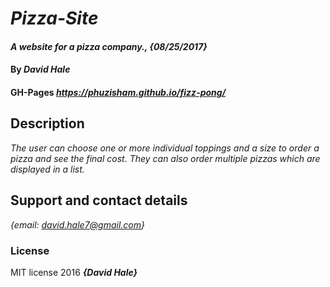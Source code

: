 # _Pizza-Site_

#### _A website for a pizza company., {08/25/2017}_

#### By _**David Hale**_

#### GH-Pages _https://phuzisham.github.io/fizz-pong/_

## Description

_The user can choose one or more individual toppings and a size to order a pizza and see the final cost. They can also order multiple pizzas which are displayed in a list._

## Support and contact details

_{email: david.hale7@gmail.com}_


### License

MIT license 2016 **_{David Hale}_**

